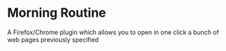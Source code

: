 # Morning Routine

A Firefox/Chrome plugin which allows you to open in one click a bunch of web pages previously specified

